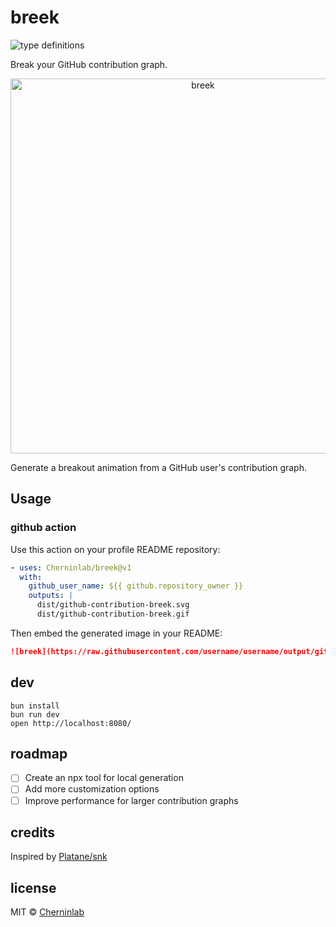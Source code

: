 # breek

![type definitions](https://img.shields.io/npm/types/typescript?style=flat-square)

Break your GitHub contribution graph.

<p align="center">
  <img width="600" src="https://raw.githubusercontent.com/Cherninlab/breek/output/github-contribution-breek.svg" alt="breek">
</p>

Generate a breakout animation from a GitHub user's contribution graph.

## Usage

### github action

Use this action on your profile README repository:

```yaml
- uses: Cherninlab/breek@v1
  with:
    github_user_name: ${{ github.repository_owner }}
    outputs: |
      dist/github-contribution-breek.svg
      dist/github-contribution-breek.gif
```

Then embed the generated image in your README:

```md
![breek](https://raw.githubusercontent.com/username/username/output/github-contribution-breek.svg)
```

## dev

```
bun install
bun run dev
open http://localhost:8080/
```

## roadmap

- [ ] Create an npx tool for local generation
- [ ] Add more customization options
- [ ] Improve performance for larger contribution graphs

## credits

Inspired by [Platane/snk](https://github.com/Platane/snk)

## license

MIT © [Cherninlab](https://github.com/Cherninlab)